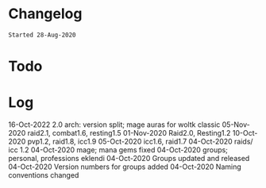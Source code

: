 # Changelog
`Started 28-Aug-2020`

# Todo

# Log
16-Oct-2022 2.0     arch: version split; mage auras for woltk classic
05-Nov-2020 raid2.1, combat1.6, resting1.5
01-Nov-2020 Raid2.0, Resting1.2
10-Oct-2020 pvp1.2, raid1.8, icc1.9
05-Oct-2020 icc1.6, raid1.7
04-Oct-2020 raids/ icc 1.2
04-Oct-2020 mage; mana gems fixed
04-Oct-2020 groups; personal, professions eklendi
04-Oct-2020 Groups updated and released
04-Oct-2020 Version numbers for groups added
04-Oct-2020 Naming conventions changed